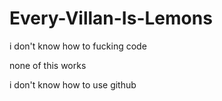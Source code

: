 # Every-Villan-Is-Lemons
i don't know how to fucking code

none of this works

i don't know how to use github
